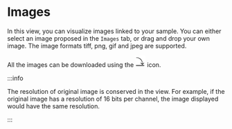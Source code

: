 # Images

In this view, you can visualize images linked to your sample. You can either select an image proposed in the `Images` tab, or drag and drop your own image. The image formats tiff, png, gif and jpeg are supported. 

All the images can be downloaded using the ![download](download.png) icon. 

:::info 

The resolution of original image is conserved in the view. For example, if the original image has a resolution of 16 bits per channel, the image displayed would have the same resolution. 

:::